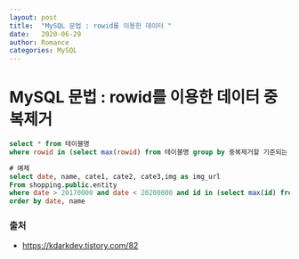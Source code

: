 ```yaml
---
layout: post
title:  "MySQL 문법 : rowid를 이용한 데이터 "
date:   2020-06-29
author: Romance
categories: MySQL
---
```

# MySQL 문법 : rowid를 이용한 데이터 중복제거

```sql
select * from 테이블명
where rowid in (select max(rowid) from 테이블명 group by 중복제거할 기준되는 컬럼)
```

```sql
# 예제
select date, name, cate1, cate2, cate3,img as img_url
From shopping.public.entity
where date > 20170000 and date < 20200000 and id in (select max(id) from shopping.public.entity group by name)
order by date, name
```

### 출처 

- https://kdarkdev.tistory.com/82
